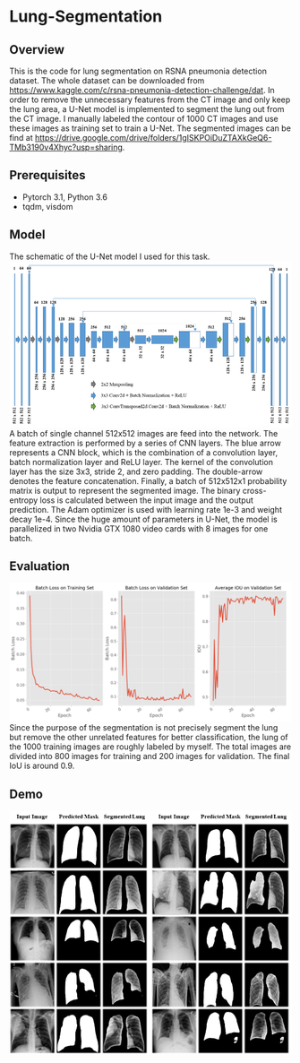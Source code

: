 # Lung-Segmentation

## Overview
This is the code for lung segmentation on RSNA pneumonia detection dataset. The whole dataset can be downloaded from https://www.kaggle.com/c/rsna-pneumonia-detection-challenge/dat. In order to remove the unnecessary features from the CT image and only keep the lung area, a U-Net model is implemented to segment the lung out from the CT image. I manually labeled the contour of 1000 CT images and use these images as training set to train a U-Net. The segmented images can be find at https://drive.google.com/drive/folders/1gISKPOiDuZTAXkGeQ6-TMb3190v4Xhyc?usp=sharing. 

## Prerequisites
* Pytorch 3.1, Python 3.6
* tqdm, visdom

## Model
The schematic of the U-Net model I used for this task.
![image1](https://github.com/limingwu8/Lung-Segmentation/blob/master/images/model.png)
A batch of single channel 512x512 images are feed into the network. The feature extraction is performed by a series of CNN layers. The blue arrow represents a CNN block, which is the combination of a convolution layer, batch normalization layer and ReLU layer. The kernel of the convolution layer has the size 3x3, stride 2, and zero padding. The double-arrow denotes the feature concatenation. Finally, a batch of 512x512x1 probability matrix is output to represent the segmented image. The binary cross-entropy loss is calculated between the input image and the output prediction. The Adam optimizer is used with learning rate 1e-3 and weight decay 1e-4. Since the huge amount of parameters in U-Net, the model is parallelized in two Nvidia GTX 1080 video cards with 8 images for one batch. 

## Evaluation
![image2](https://github.com/limingwu8/Lung-Segmentation/blob/master/images/loss.png)
Since the purpose of the segmentation is not precisely segment the lung but remove the other unrelated features for better classification, the lung of the 1000 training images are roughly labeled by myself. The total images are divided into 800 images for training and 200 images for validation. The final IoU is around 0.9.
## Demo
![image3](https://github.com/limingwu8/Lung-Segmentation/blob/master/images/demo.png)

